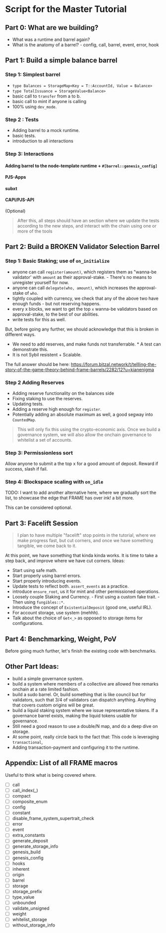 # Script for the Master Tutorial

## Part 0: What are we building?

- What was a runtime and barrel again?
- What is the anatomy of a barrel? - config, call, barrel, event, error, hook

## Part 1: Build a simple balance barrel

### Step 1: Simplest barrel
- `type Balances = StorageMap<Key = T::AccountId, Value = Balance>`
- `type TotalIssuance = StorageValue<Balance>`
- basic call to `transfer` from a to b.
- basic call to mint if anyone is calling
- 100% using `dev_mode`.

### Step 2 : Tests
- Adding barrel to a mock runtime.
- basic tests.
- introduction to all interactions

### Step 3: Interactions

#### Adding barrel to the node-template runtime + `#[barrel::genesis_config]`

#### PJS-Apps

#### subxt

#### CAPI/PJS-API

(Optional)

> After this, all steps should have an section where we update the tests according to the new steps,
> and interact with the chain using one or more of the tools

## Part 2: Build a BROKEN Validator Selection Barrel

### Step 1: Basic Staking; use of `on_initialize`

- anyone can call `register(amount)`, which registers them as "wanna-be validator' with `amount` as
	their approval-stake. - There's no means to unregister yourself for now.
- anyone can call `delegate(who, amount)`, which increases the approval-stake of `who`.
- tightly coupled with currency, we check that any of the above two have enough funds - but not
	reserving happens.
- every x blocks, we want to get the top `x` wanna-be validators based on approval-stake, to the
  best of our abilities.
- write tests for this as well.

But, before going any further,  we should acknowledge that this is broken in different ways.

* We need to add reserves, and make funds not transferrable. * A test can demonstrate this.
* It is not Sybil resistent + Scalable.

The full answer should be here:
https://forum.bitzal.network/t/tellling-the-story-of-the-game-theory-behind-frame-barrels/2282/12?u=kianenigma

### Step 2 Adding Reserves

- Adding reserve functionality on the balances side
- Fixing staking to use the reserves.
- Updating tests.
- Adding a reserve high enough for `register`.
- Potentially adding an absolute maximum as well, a good segway into `CountedMap`.

> This will only fix this using the crypto-economic axis. Once we build a governance system, we will
> also allow the onchain governance to whitelist a set of accounts.

### Step 3: Permissionless sort

Allow anyone to submit a the top x for a good amount of deposit. Reward if success, slash if fail.

### Step 4: Blockspace scaling with `on_idle`

TODO: I want to add another alternative here, where we gradually sort the list, to showcase the edge
that FRAME has over ink! a bit more.

This can be considered optional.

## Part 3: Facelift Session

> I plan to have multiple "facelift" stop points in the tutorial, where we make progress fast, but
> cut corners, and once we have something tangible, we come back to it.

At this point, we have something that kinda kinda works. It is time to take a step back, and improve
where we have cut corners. Ideas:
- Start using safe math.
- Start properly using barrel errors.
- Start properly introducing events.
- Update tests to reflect both. `assert_events` as a practice.
- introduce `ensure_root`, us it for mint and other permissioned operations.
- Loosely couple Staking and Currency. - First using a custom fake trait. - Then using
	`fungibles::*`.
- Introduce the concept of `ExistentialDeposit` (good one, useful IRL).
- For account storage, use system (mehhh).
- Talk about the choice of `Get<_>` as opposed to storage items for configurations.

## Part 4: Benchmarking, Weight, PoV

Before going much further, let's finish the existing code with benchmarks.

## Other Part Ideas:
- build a simple governance system.
- build a system where members of a collective are allowed free remarks onchain at a rate limited
  fashion.
- build a sudo barrel. Or, build something that is like council but for validators, such that 3/4 of
  validators can dispatch anything. Anything that covers custom origins will be great.
- build a liquid staking system where we issue representative tokens. If a governance barrel exists,
  making the liquid tokens usable for governance.
- Still need a good reason to use a double/N map, and do a deep dive on storage.
- At some point, really circle back to the fact that: This code is leveraging `transactional`,
- Adding transaction-payment and configuring it to the runtime.

## Appendix: List of all FRAME macros

Useful to think what is being covered where.

- [ ] call
- [ ] call_index(_)
- [ ] compact
- [ ] composite_enum
- [ ] config
- [ ] constant
- [ ] disable_frame_system_supertrait_check
- [ ] error
- [ ] event
- [ ] extra_constants
- [ ] generate_deposit
- [ ] generate_storage_info
- [ ] genesis_build
- [ ] genesis_config
- [ ] hooks
- [ ] inherent
- [ ] origin
- [ ] barrel
- [ ] storage
- [ ] storage_prefix
- [ ] type_value
- [ ] unbounded
- [ ] validate_unsigned
- [ ] weight
- [ ] whitelist_storage
- [ ] without_storage_info
